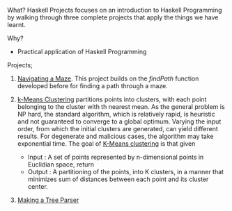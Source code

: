 What?
Haskell Projects focuses on an introduction to Haskell Programming by walking through three complete projects that apply the things we have learnt.

Why?
* Practical application of Haskell Programming

Projects;

1. [Navigating a Maze](https://web.cs.dal.ca/~nzeh/Teaching/3137/haskell/monads/lists/maze/). 
This project builds on the *findPath*  function developed before for finding a path through a maze.

2. [k-Means Clustering](https://en.wikipedia.org/wiki/K-means_clustering) partitions points into clusters, with each point belonging to the cluster with th nearest mean. As the general problem is NP hard, the standard algorithm, which is relatively rapid, is heuristic and not guaranteed to converge to a global optimum. Varying the input order, from which the initial clusters are generated, can yield different results. 
For degenerate and malicious cases, the algorithm may take exponential time. The goal of [K-Means clustering](https://ucsd-progsys.github.io/liquidhaskell/blogposts/2013-02-16-kmeans-clustering-I.lhs/) is that given
  
   * Input : A set of points represented by n-dimensional points in Euclidian space, return
   * Output : A partitioning of the points, into K clusters, in a manner that minimizes sum of distances between each point and its cluster center.

3. [Making a Tree Parser](https://web.cs.dal.ca/~nzeh/Teaching/3137/haskell/monads/lists/maze/)



